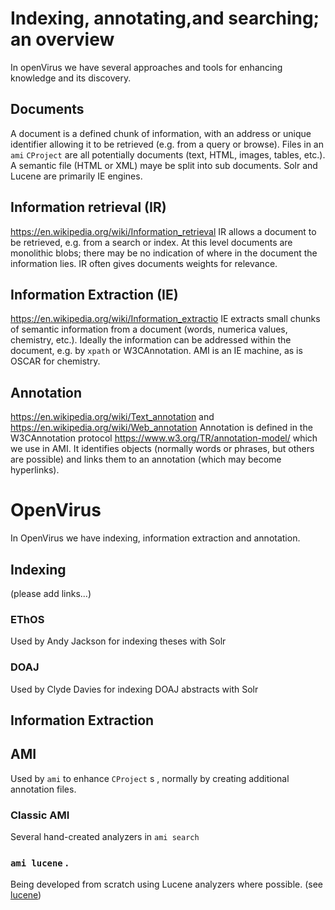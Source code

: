 # Indexing, annotating,and searching; an overview

In openVirus we have several approaches and tools for enhancing knowledge and its discovery. 

## Documents
A document is a defined chunk of information, with an address or unique identifier allowing it to be retrieved 
(e.g. from a query or browse). Files in an `ami` `CProject` are all potentially documents (text, HTML, images, tables, etc.). 
A semantic file (HTML or XML) maye be split into sub documents. Solr and Lucene are primarily IE engines.

## Information retrieval (IR)
https://en.wikipedia.org/wiki/Information_retrieval
IR allows a document to be retrieved, e.g. from a search or index. At this level documents are monolithic blobs; 
there may be no indication of where in the document the information lies. IR often gives documents weights for relevance.

## Information Extraction (IE)
https://en.wikipedia.org/wiki/Information_extractio
IE extracts small chunks of semantic information from a document (words, numerica values, chemistry, etc.). Ideally the
information can be addressed within the document, e.g. by `xpath` or W3CAnnotation. AMI is an IE machine, as is OSCAR for chemistry.

## Annotation
https://en.wikipedia.org/wiki/Text_annotation
and
https://en.wikipedia.org/wiki/Web_annotation
Annotation is defined in the W3CAnnotation protocol https://www.w3.org/TR/annotation-model/ which we use in AMI. It identifies 
objects (normally words or phrases, but others are possible) and links them to an annotation (which may become hyperlinks).

# OpenVirus


In OpenVirus we have indexing, information extraction and annotation.
## Indexing
(please add links...)
### EThOS
Used by Andy Jackson for indexing theses with Solr
### DOAJ
Used by Clyde Davies for indexing DOAJ abstracts with Solr

## Information Extraction
## AMI
Used by `ami` to enhance `CProject` s , normally by creating additional annotation files.

### Classic AMI
Several hand-created analyzers in `ami search` 

### `ami lucene` .

Being developed from scratch using Lucene analyzers where possible.
(see [lucene](../lucene.md))



